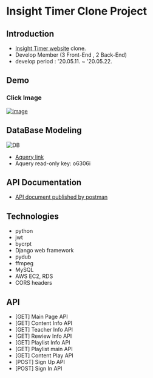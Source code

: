 # Insight Timer Clone Project

## Introduction
- [Insight Timer website](https://insighttimer.com/) clone.
- Develop Member (3 Front-End , 2 Back-End) 
- develop period : '20.05.11. ~ '20.05.22.

## Demo
### Click Image
[![image](https://user-images.githubusercontent.com/29778054/83321824-7e396300-a28d-11ea-8fe3-b88e01cb610f.png)](https://youtu.be/SW3sRK-Oi4M)

## DataBase Modeling
![DB](https://user-images.githubusercontent.com/29778054/83321338-e71edc00-a289-11ea-84ef-149ebfe668b0.png)
- [Aquery link](https://aquerytool.com:443/aquerymain/index/?rurl=38546d5e-6fd7-46ab-b5c0-abaee1798f26&)
- Aquery read-only key: o6306i

## API Documentation
- [API document published by postman](https://documenter.getpostman.com/view/11221306/Szt8c93U)

## Technologies
- python
- jwt
- bycrpt
- Django web framework
- pydub
- ffmpeg
- MySQL
- AWS EC2, RDS
- CORS headers

## API
- [GET] Main Page API
- [GET] Content Info API
- [GET] Teacher Info API
- [GET] Rewiew Info API
- [GET] Playlist Info API
- [GET] Playlist main API
- [GET] Content Play API
- [POST] Sign Up API
- [POST] Sign In API
